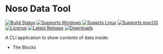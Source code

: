 # Noso Data Tool
[![Build Status](https://github.com/Friends-Of-Noso/nosodatatool/workflows/build/badge.svg?branch=main)](https://github.com/Friends-Of-Noso/nosodatatool/actions)
[![Supports Windows](https://img.shields.io/badge/support-Windows-blue?logo=Windows)](https://github.com/Friends-Of-Noso/nosodatatool/releases/latest)
[![Supprts Linux](https://img.shields.io/badge/support-Linux-yellow?logo=Linux)](https://github.com/Friends-Of-Noso/nosodatatool/releases/latest)
[![Supports macOS](https://img.shields.io/badge/support-macOS-black?logo=macOS)](https://github.com/Friends-Of-Noso/nosodatatool/releases/latest)
[![License](https://img.shields.io/github/license/Friends-Of-Noso/nosodatatool)](https://github.com/Friends-Of-Noso/nosodatatool/blob/master/LICENSE)
[![Latest Release](https://img.shields.io/github/v/release/Friends-Of-Noso/nosodatatool?label=latest%20release)](https://github.com/Friends-Of-Noso/nosodatatool/releases/latest)
[![Downloads](https://img.shields.io/github/downloads/Friends-Of-Noso/nosodatatool/total)](https://github.com/Friends-Of-Noso/nosodatatool/releases)

A CLI application to show contents of data inside:

- The Blocks
